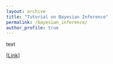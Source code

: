 ```yaml
---
layout: archive
title: "Tutorial on Bayesian Inference"
permalink: /bayesian_inference/
author_profile: true
---
```

text 

\[[Link](Bayesian_Inference/BI_True.md)\]


